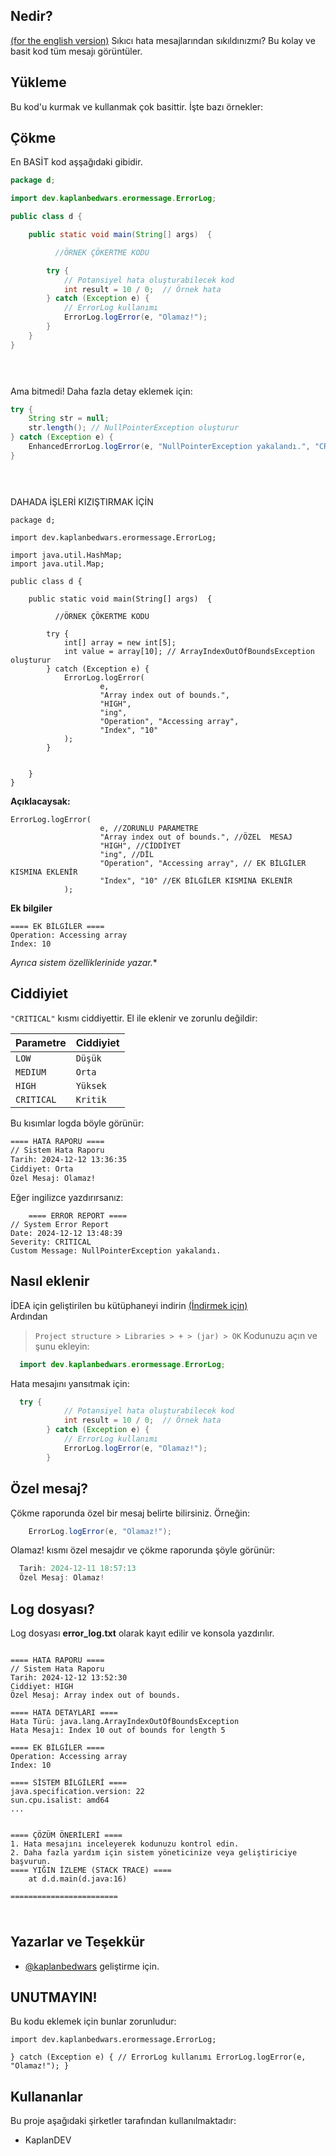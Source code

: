 ## Nedir?
[(for the english version)](https://github.com/KaplanBedwars/Better-error-message/blob/main/README2.MD)
Sıkıcı hata mesajlarından sıkıldınızmı?
Bu kolay ve basit kod tüm mesajı görüntüler.

## Yükleme 

Bu kod'u kurmak ve kullanmak çok basittir. İşte bazı örnekler:

## Çökme

En BASİT kod aşşağıdaki gibidir.

```java
package d;

import dev.kaplanbedwars.erormessage.ErrorLog;

public class d {

    public static void main(String[] args)  {

          //ÖRNEK ÇÖKERTME KODU

        try {
            // Potansiyel hata oluşturabilecek kod
            int result = 10 / 0;  // Örnek hata
        } catch (Exception e) {
            // ErrorLog kullanımı
            ErrorLog.logError(e, "Olamaz!");
        }
    }
}


  
```

Ama bitmedi!
Daha fazla detay eklemek için:
```java
try {
    String str = null;
    str.length(); // NullPointerException oluşturur
} catch (Exception e) {
    EnhancedErrorLog.logError(e, "NullPointerException yakalandı.", "CRITICAL", "tr");
}


  
```


DAHADA İŞLERİ KIZIŞTIRMAK İÇİN


```
package d;

import dev.kaplanbedwars.erormessage.ErrorLog;

import java.util.HashMap;
import java.util.Map;

public class d {

    public static void main(String[] args)  {

          //ÖRNEK ÇÖKERTME KODU

        try {
            int[] array = new int[5];
            int value = array[10]; // ArrayIndexOutOfBoundsException oluşturur
        } catch (Exception e) {
            ErrorLog.logError(
                    e,
                    "Array index out of bounds.",
                    "HIGH",
                    "ing",
                    "Operation", "Accessing array",
                    "Index", "10"
            );
        }


    }
}
```

**Açıklacaysak:**

```
ErrorLog.logError(
                    e, //ZORUNLU PARAMETRE
                    "Array index out of bounds.", //ÖZEL  MESAJ
                    "HIGH", //CİDDİYET
                    "ing", //DİL
                    "Operation", "Accessing array", // EK BİLGİLER KISMINA EKLENİR
                    "Index", "10" //EK BİLGİLER KISMINA EKLENİR
            );

```


**Ek bilgiler**

```
==== EK BİLGİLER ==== 
Operation: Accessing array
Index: 10
```

*Ayrıca sistem özelliklerinide yazar.**





## Ciddiyiet

`"CRITICAL"` kısmı ciddiyettir. El ile eklenir ve zorunlu değildir:


| Parametre | Ciddiyiet     | 
| :-------- | :------- | 
| `LOW` | `Düşük` | 
|`MEDIUM`    |     `Orta`    |
| `HIGH` | `Yüksek` | 
|   `CRITICAL`   |   `Kritik`      |


Bu kısımlar logda böyle görünür:
```txt
==== HATA RAPORU ====
// Sistem Hata Raporu
Tarih: 2024-12-12 13:36:35
Ciddiyet: Orta
Özel Mesaj: Olamaz!

```
Eğer ingilizce yazdırırsanız:
```
    ==== ERROR REPORT ====
// System Error Report
Date: 2024-12-12 13:48:39
Severity: CRITICAL
Custom Message: NullPointerException yakalandı.

```

## Nasıl eklenir

İDEA için geliştirilen bu kütüphaneyi indirin [(İndirmek için)](https://github.com/KaplanBedwars/Better-error-message/releases/download/release-2024.12.20/erorlog.jar)  
Ardından

>` Project structure > Libraries > + > (jar) > OK `
Kodunuzu açın ve şunu ekleyin:

```java
  import dev.kaplanbedwars.erormessage.ErrorLog;
```

Hata mesajını yansıtmak için:

```java
  try {
            // Potansiyel hata oluşturabilecek kod
            int result = 10 / 0;  // Örnek hata
        } catch (Exception e) {
            // ErrorLog kullanımı
            ErrorLog.logError(e, "Olamaz!");
        }
```

## Özel mesaj?

Çökme raporunda özel bir mesaj belirte bilirsiniz. Örneğin:

```java
    ErrorLog.logError(e, "Olamaz!");

```
Olamaz! kısmı özel mesajdır ve çökme raporunda şöyle görünür:
  

  ```java
    Tarih: 2024-12-11 18:57:13
    Özel Mesaj: Olamaz!

```
## Log dosyası?

Log dosyası **error_log.txt** olarak kayıt edilir ve konsola yazdırılır.


```log

==== HATA RAPORU ====
// Sistem Hata Raporu
Tarih: 2024-12-12 13:52:30
Ciddiyet: HIGH
Özel Mesaj: Array index out of bounds.

==== HATA DETAYLARI ==== 
Hata Türü: java.lang.ArrayIndexOutOfBoundsException
Hata Mesajı: Index 10 out of bounds for length 5

==== EK BİLGİLER ==== 
Operation: Accessing array
Index: 10

==== SİSTEM BİLGİLERİ ==== 
java.specification.version: 22
sun.cpu.isalist: amd64
...


==== ÇÖZÜM ÖNERİLERİ ==== 
1. Hata mesajını inceleyerek kodunuzu kontrol edin.
2. Daha fazla yardım için sistem yöneticinize veya geliştiriciye başvurun.
==== YIĞIN İZLEME (STACK TRACE) ==== 
	at d.d.main(d.java:16)

========================


```

  
#

  
## Yazarlar ve Teşekkür

- [@kaplanbedwars](https://www.github.com/kaplanbedwars) geliştirme için.

  
## UNUTMAYIN!

Bu kodu eklemek için bunlar zorunludur:

`import dev.kaplanbedwars.erormessage.ErrorLog;`

`} catch (Exception e) {
            // ErrorLog kullanımı
            ErrorLog.logError(e, "Olamaz!");
        }`

  
## Kullananlar

Bu proje aşağıdaki şirketler tarafından kullanılmaktadır:

- KaplanDEV


  
